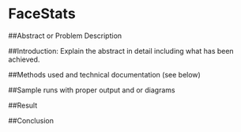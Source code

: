 # FaceStats
##Abstract or Problem Description


##Introduction:   Explain the abstract in detail including what has been achieved.


##Methods used and technical documentation (see below)


##Sample runs with proper output and or diagrams


##Result


##Conclusion
